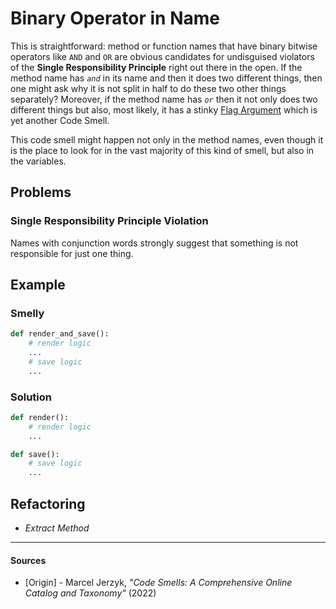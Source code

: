 # Binary Operator in Name

This is straightforward: method or function names that have binary bitwise operators like `AND` and `OR` are obvious candidates for undisguised violators of the **Single Responsibility Principle** right out there in the open. If the method name has _`and`_ in its name and then it does two different things, then one might ask why it is not split in half to do these two other things separately? Moreover, if the method name has _`or`_ then it not only does two different things but also, most likely, it has a stinky [Flag Argument](./flag-argument.md) which is yet another Code Smell.

This code smell might happen not only in the method names, even though it is the place to look for in the vast majority of this kind of smell, but also in the variables.

## Problems

### Single Responsibility Principle Violation

Names with conjunction words strongly suggest that something is not responsible for just one thing.

## Example



### Smelly

```py
def render_and_save():
    # render logic
    ...
    # save logic
    ...
```

### Solution

```py
def render():
    # render logic
    ...

def save():
    # save logic
    ...
```

## Refactoring

- _Extract Method_

---

#### Sources

- [Origin] - Marcel Jerzyk, _"Code Smells: A Comprehensive Online Catalog and Taxonomy"_ (2022)
